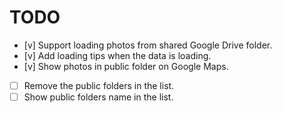 # TODO

- [v] Support loading photos from shared Google Drive folder.
- [v] Add loading tips when the data is loading.
- [v] Show photos in public folder on Google Maps.
- [ ] Remove the public folders in the list.
- [ ] Show public folders name in the list.
